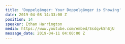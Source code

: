 ```yaml
---
title: 'Doppelgänger: Your Doppelgänger is Showing'
date: 2019-04-08 14:33:00 Z
position: 14
speaker: Ethan Harrington
media: https://www.youtube.com/embed/SsdqvkShSjU
message_date: 2019-04-11 04:00:00 Z
---
```


